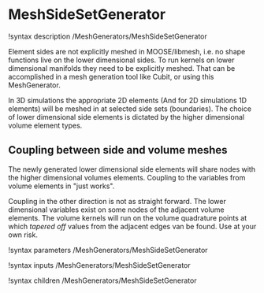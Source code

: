 # MeshSideSetGenerator

!syntax description /MeshGenerators/MeshSideSetGenerator

Element sides are not explicitly meshed in MOOSE/libmesh, i.e. no shape functions
live on the lower dimensional sides. To run kernels on lower dimensional manifolds
they need to be explicitly meshed. That can be accomplished in a mesh generation
tool like Cubit, or using this MeshGenerator.

In 3D simulations the appropriate 2D elements (And for 2D simulations 1D elements)
will be meshed in at selected side sets (boundaries). The choice of lower dimensional
side elements is dictated by the higher dimensional volume element types.

## Coupling between side and volume meshes

The newly generated lower dimensional side elements will share nodes with the higher
dimensional volumes elements. Coupling to the variables from volume elements in
"just works".

Coupling in the other direction is not as straight forward. The lower dimensional
variables exist on some nodes of the adjacent volume elements. The volume kernels
will run on the volume quadrature points at which _tapered off_ values from the
adjacent edges van be found. Use at your own risk.

!syntax parameters /MeshGenerators/MeshSideSetGenerator

!syntax inputs /MeshGenerators/MeshSideSetGenerator

!syntax children /MeshGenerators/MeshSideSetGenerator

